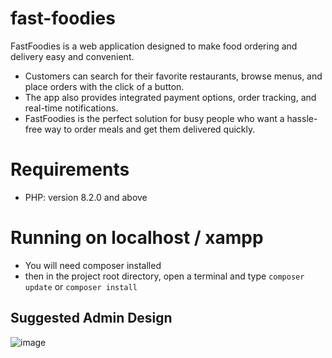 # fast-foodies
FastFoodies is a web application designed to make food ordering and delivery easy and convenient. 
* Customers can search for their favorite restaurants, browse menus, and place orders with the click of a button.
* The app also provides integrated payment options, order tracking, and real-time notifications.
*  FastFoodies is the perfect solution for busy people who want a hassle-free way to order meals and get them delivered quickly.

# Requirements

- PHP: version 8.2.0 and above

# Running on localhost / xampp
* You will need composer installed
* then in the project root directory, open a terminal and type `composer update` or `composer install`



## Suggested Admin Design

![image](https://user-images.githubusercontent.com/79936608/216309298-f0bdbe3f-5bc4-48c5-9414-51d8407f4aa1.png)

